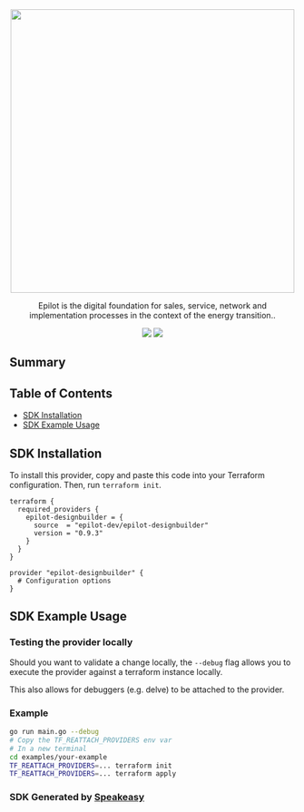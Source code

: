 <div align="center">
    <picture>
        <source srcset="https://user-images.githubusercontent.com/68016351/221740028-fbe0a2da-c781-4641-ac18-0bb1d19d49e3.svg" media="(prefers-color-scheme: dark)" width="500">
        <img src="https://user-images.githubusercontent.com/68016351/221764522-4c54cadc-7697-49cf-a4f2-2838a8b30796.png" width="500">
    </picture>
   <p>Epilot is the digital foundation for sales, service, network and implementation processes in the context of the energy transition..</p>
   <a href="https://docs.epilot.io/api/access-token"><img src="https://img.shields.io/static/v1?label=Docs&message=API Ref&color=000000&style=for-the-badge" /></a>
  <a href="https://opensource.org/licenses/MIT"><img src="https://img.shields.io/badge/License-MIT-blue.svg?style=for-the-badge" /></a>
</div>

<!-- Start Summary [summary] -->
## Summary


<!-- End Summary [summary] -->

<!-- Start Table of Contents [toc] -->
## Table of Contents

* [SDK Installation](#sdk-installation)
* [SDK Example Usage](#sdk-example-usage)
<!-- End Table of Contents [toc] -->

<!-- Start SDK Installation [installation] -->
## SDK Installation

To install this provider, copy and paste this code into your Terraform configuration. Then, run `terraform init`.

```hcl
terraform {
  required_providers {
    epilot-designbuilder = {
      source  = "epilot-dev/epilot-designbuilder"
      version = "0.9.3"
    }
  }
}

provider "epilot-designbuilder" {
  # Configuration options
}
```
<!-- End SDK Installation [installation] -->

<!-- Start SDK Example Usage [usage] -->
## SDK Example Usage

### Testing the provider locally

Should you want to validate a change locally, the `--debug` flag allows you to execute the provider against a terraform instance locally.

This also allows for debuggers (e.g. delve) to be attached to the provider.

### Example

```sh
go run main.go --debug
# Copy the TF_REATTACH_PROVIDERS env var
# In a new terminal
cd examples/your-example
TF_REATTACH_PROVIDERS=... terraform init
TF_REATTACH_PROVIDERS=... terraform apply
```
<!-- End SDK Example Usage [usage] -->

<!-- Placeholder for Future Speakeasy SDK Sections -->



### SDK Generated by [Speakeasy](https://docs.speakeasyapi.dev/docs/using-speakeasy/client-sdks)
